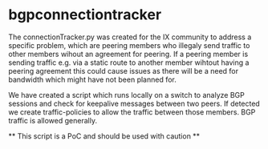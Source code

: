 # bgpconnectiontracker

The connectionTracker.py was created for the IX community to address a specific problem, which are peering members who illegaly send traffic to other members wihout an agreement for peering. 
If a peering member is sending traffic e.g. via a static route to another member wihtout having a peering agreement this could cause issues as there will be a need for bandwidth which might have not been planned for.

We have created a script which runs locally on a switch to analyze BGP sessions and check for keepalive messages between two peers. If detected we create traffic-policies to allow the traffic between those members.
BGP traffic is allowed generally. 

** This script is a PoC and should be used with caution **

